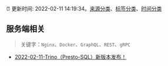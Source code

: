 :alarm_clock: 更新时间: 2022-02-11 14:19:34。[来源分类](../README.md)、[标签分类](../TAGS.md)、[时间分类](../TIMELINE.md)

## 服务端相关


> 关键字：`Nginx`、`Docker`、`GraphQL`、`REST`、`gRPC`



- [2022-02-11-Trino（Presto-SQL）新版本发布！](https://toutiao.io/k/v03xfke) 